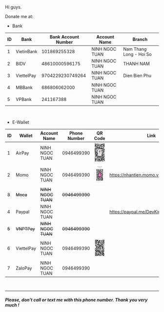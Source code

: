 Hi guys.

Donate me at:

-   Bank

| ID  | Bank       | Bank Account Number | Account Name   | Branch                  |
| --- | ---------- | ------------------- | -------------- | ----------------------- |
| 1   | VietinBank | 101869255328        | NINH NGOC TUAN | Nam Thang Long - Hoi So |
| 2   | BIDV       | 48610000596175      | NINH NGOC TUAN | THANH NAM               |
| 3   | ViettelPay | 9704229230749264    | NINH NGOC TUAN | Dien Bien Phu           |
| 4   | MBBank     | 686806062000        | NINH NGOC TUAN |                         |
| 5   | VPBank     | 241167388           | NINH NGOC TUAN |                         |

<br/>

-   E-Wallet

| ID    | Wallet      | Account Name       | Phone Number   | QR Code                                                                                                                      | Link                                 | Note        |
| ----- | ----------- | ------------------ | -------------- | ---------------------------------------------------------------------------------------------------------------------------- | ------------------------------------ | ----------- |
| 1     | AirPay      | NINH NGOC TUAN     | 0946499390     | <img src="https://github.com/KingNNT/KingNNT/blob/master/assets/images/qrcodes/QRCodeAirPay.jpg" height="64" alt="AirPay">   |                                      | Suggest     |
| 2     | Momo        | NINH NGOC TUAN     | 0946499390     | <img src="https://github.com/KingNNT/KingNNT/blob/master/assets/images/qrcodes/QRCodeMomo.jpg"  height="64" alt="Momo">      | https://nhantien.momo.vn/dD222YGYEEB | Suggest     |
| ~~3~~ | ~~Moca~~    | ~~NINH NGOC TUAN~~ | ~~0946499390~~ |                                                                                                                              |                                      | ~~Not Use~~ |
| 4     | Paypal      | NINH NGOC TUAN     |                |                                                                                                                              | https://paypal.me/DevKingNNT         | Not Suggest |
| ~~5~~ | ~~VNPTPay~~ | ~~NINH NGOC TUAN~~ | ~~0946499390~~ |                                                                                                                              |                                      | ~~Not Use~~ |
| 6     | ViettelPay  | NINH NGOC TUAN     | 0946499390     | <img src="https://github.com/KingNNT/KingNNT/blob/master/assets/images/qrcodes/QRCodeZaloPay.jpg" height="64" alt="ZaloPay"> |                                      | Suggest     |
| 7     | ZaloPay     | NINH NGOC TUAN     | 0946499390     |                                                                                                                              |                                      | Suggest     |

<br/>

---

##### Please, don't call or text me with this phone number. Thank you very much !
